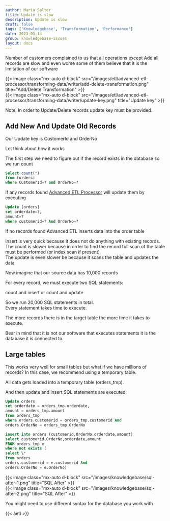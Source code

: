 ```yaml
---
author: Maria Salter
title: Update is slow
description: Update is slow
draft: false
tags: ['Knowledgebase', 'Transformation', 'Performance']
date: 2023-03-14
group: knowledgebase-issues
layout: docs
---
```


Number of customers complained to us that all operations except Add all records are slow and even worse some of them believe that it is the limitation of our software

{{< image class="mx-auto d-block"  src="/images/etl/advanced-etl-processor/transforming-data/writer/add-delete-transformation.png" title="Add/Delete Transformation" >}}
\
{{< image class="mx-auto d-block"  src="/images/etl/advanced-etl-processor/transforming-data/writer/update-key.png" title="Update key" >}}

Note: In order to Update/Delete records update key must be provided.

## Add New And Update Old Records

Our Update key is CustomerId and OrderNo

Let think about how it works

The first step we need to figure out if the record exists in the database so we run count

```sql
Select count(*)
from [orders]
where CustomerId=? and OrderNo=?
```

If any records found [Advanced ETL Processor](https://www.etl-tools.com/advanced-etl-processor/overview.html) will update them by executing

```sql
Update [orders]
set orderdate=?,
amount=?
where customerid=? And OrderNo=?
```

If no records found Advanced ETL inserts data into the order table

Insert is very quick because it does not do anything with existing records.\
The count is slower because in order to find the record full scan of the table must be performed (or index scan if present)\
The update is even slower be because it scans the table and updates the data

Now imagine that our source data has 10,000 records

For every record, we must execute two SQL statements:

count and insert
or
count and update

So we run 20,000 SQL statements in total.\
Every statement takes time to execute.

The more records there is in the target table the more time it takes to execute.

Bear in mind that it is not our software that executes statements it is the database it is connected to.

## Large tables

This works very well for small tables but what if we have millions of records?
In this case, we recommend using a temporary table.

All data gets loaded into a temporary table (orders_tmp).

And then update and insert SQL statements are executed:

```sql
Update orders
set orderdate = orders_tmp.orderdate,
amount = orders_tmp.amount
from orders_tmp
where orders.customerid = orders_tmp.customerid And
orders.OrderNo = orders_tmp.OrderNo

insert into orders (customerid,OrderNo,orderdate,amount)
select customerid,OrderNo,orderdate,amount
FROM orders_tmp e
where not exists (
select \*
from orders
orders.customerid = e.customerid And
orders.OrderNo = e.OrderNo)
```

{{< image class="mx-auto d-block"  src="/images/knowledgebase/sql-after-1.png" title="SQL After" >}}
\
{{< image class="mx-auto d-block"  src="/images/knowledgebase/sql-after-2.png" title="SQL After" >}}

You might need to use different syntax for the database you work with

{{< aetl >}}
